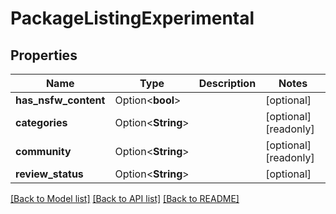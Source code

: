 # PackageListingExperimental

## Properties

Name | Type | Description | Notes
------------ | ------------- | ------------- | -------------
**has_nsfw_content** | Option<**bool**> |  | [optional]
**categories** | Option<**String**> |  | [optional][readonly]
**community** | Option<**String**> |  | [optional][readonly]
**review_status** | Option<**String**> |  | [optional]

[[Back to Model list]](../README.md#documentation-for-models) [[Back to API list]](../README.md#documentation-for-api-endpoints) [[Back to README]](../README.md)


